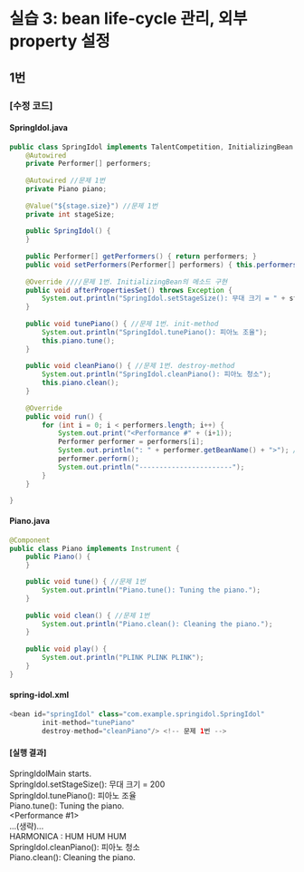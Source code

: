 # 실습 3: bean life-cycle 관리, 외부 property 설정
## 1번
### [수정 코드]
#### SpringIdol.java
```java
public class SpringIdol implements TalentCompetition, InitializingBean {
	@Autowired
	private Performer[] performers;
	
	@Autowired //문제 1번
	private Piano piano;
	
	@Value("${stage.size}") //문제 1번
	private int stageSize;
	
	public SpringIdol() {
	}
	
	public Performer[] getPerformers() { return performers; }
	public void setPerformers(Performer[] performers) { this.performers = performers; }
	
	@Override ////문제 1번. InitializingBean의 메소드 구현 
	public void afterPropertiesSet() throws Exception {
		System.out.println("SpringIdol.setStageSize(): 무대 크기 = " + stageSize);
	}
	
	public void tunePiano() { //문제 1번. init-method
		System.out.println("SpringIdol.tunePiano(): 피아노 조율");
		this.piano.tune();
	}
	
	public void cleanPiano() { //문제 1번. destroy-method
		System.out.println("SpringIdol.cleanPiano(): 피아노 청소");
		this.piano.clean();
	}
	
	@Override
	public void run() {
		for (int i = 0; i < performers.length; i++) {
			System.out.print("<Performance #" + (i+1));
			Performer performer = performers[i];
			System.out.println(": " + performer.getBeanName() + ">"); //이름 출력
			performer.perform();
			System.out.println("-----------------------");
		}
	}

}
```
#### Piano.java
```java
@Component
public class Piano implements Instrument {
	public Piano() {
	}

	public void tune() { //문제 1번
		System.out.println("Piano.tune(): Tuning the piano.");
	}
	
	public void clean() { //문제 1번
		System.out.println("Piano.clean(): Cleaning the piano.");
	}
	
	public void play() {
		System.out.println("PLINK PLINK PLINK");
	}
}
```
#### spring-idol.xml
```java
<bean id="springIdol" class="com.example.springidol.SpringIdol"
		init-method="tunePiano"
		destroy-method="cleanPiano"/> <!-- 문제 1번 -->
```
#### [실행 결과]
SpringIdolMain starts.  
SpringIdol.setStageSize(): 무대 크기 = 200  
SpringIdol.tunePiano(): 피아노 조율  
Piano.tune(): Tuning the piano.  
<Performance #1>  
...(생략)...  
HARMONICA : HUM HUM HUM  
SpringIdol.cleanPiano(): 피아노 청소  
Piano.clean(): Cleaning the piano.  
  

  

  
